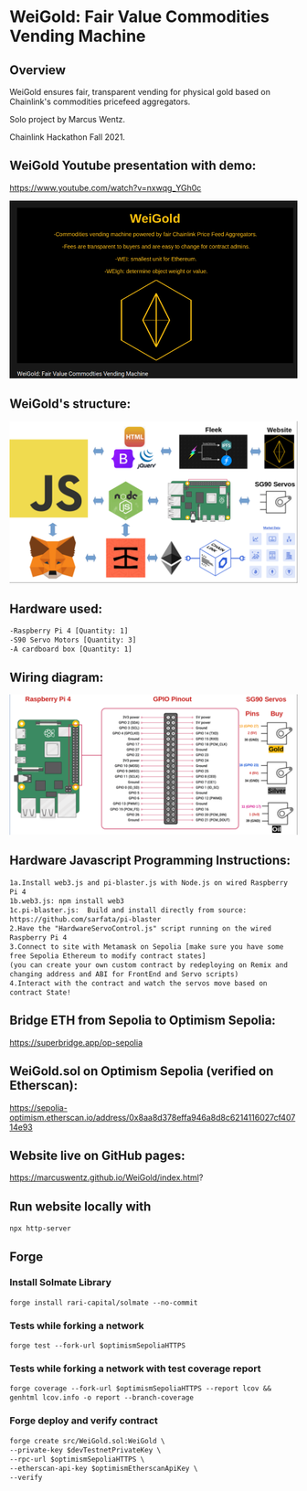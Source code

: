 # WeiGold: Fair Value Commodities Vending Machine

## Overview

WeiGold ensures fair, transparent vending for physical gold
based on Chainlink's commodities pricefeed aggregators.

Solo project by Marcus Wentz.

Chainlink Hackathon Fall 2021.

## WeiGold Youtube presentation with demo:

https://www.youtube.com/watch?v=nxwqg_YGh0c

[![Watch the video](https://github.com/MarcusWentz/WeiGold/blob/main/Images/VIDEO.png)](https://www.youtube.com/watch?v=nxwqg_YGh0c)

## WeiGold's structure:
<img src="https://github.com/MarcusWentz/WeiGold/blob/main/Images/Overview_Structure.png" alt="Overview_Structure"/>

## Hardware used:
```
-Raspberry Pi 4 [Quantity: 1]
-S90 Servo Motors [Quantity: 3]
-A cardboard box [Quantity: 1]
```
## Wiring diagram:
<img src="https://github.com/MarcusWentz/WeiGold/blob/main/Images/Wiring.png" alt="Wiring"/>

## Hardware Javascript Programming Instructions:
```
1a.Install web3.js and pi-blaster.js with Node.js on wired Raspberry Pi 4
1b.web3.js: npm install web3
1c.pi-blaster.js:  Build and install directly from source: https://github.com/sarfata/pi-blaster 
2.Have the "HardwareServoControl.js" script running on the wired Raspberry Pi 4
3.Connect to site with Metamask on Sepolia [make sure you have some free Sepolia Ethereum to modify contract states]
(you can create your own custom contract by redeploying on Remix and changing address and ABI for FrontEnd and Servo scripts)
4.Interact with the contract and watch the servos move based on contract State!
```
## Bridge ETH from Sepolia to Optimism Sepolia:

https://superbridge.app/op-sepolia

## WeiGold.sol on Optimism Sepolia (verified on Etherscan):

https://sepolia-optimism.etherscan.io/address/0x8aa8d378effa946a8d8c6214116027cf40714e93

## Website live on GitHub pages:

https://marcuswentz.github.io/WeiGold/index.html? 

## Run website locally with 
```
npx http-server
```
## Forge
### Install Solmate Library
```
forge install rari-capital/solmate --no-commit
```
### Tests while forking a network
```
forge test --fork-url $optimismSepoliaHTTPS
```
### Tests while forking a network with test coverage report
```
forge coverage --fork-url $optimismSepoliaHTTPS --report lcov && genhtml lcov.info -o report --branch-coverage
```
### Forge deploy and verify contract
```
forge create src/WeiGold.sol:WeiGold \
--private-key $devTestnetPrivateKey \
--rpc-url $optimismSepoliaHTTPS \
--etherscan-api-key $optimismEtherscanApiKey \
--verify 
```